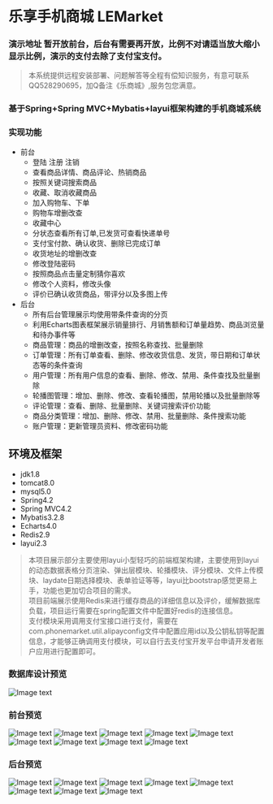 # 乐享手机商城 LEMarket

### 演示地址 暂开放前台，后台有需要再开放，比例不对请适当放大缩小显示比例，演示的支付去除了支付宝支付。
>本系统提供远程安装部署、问题解答等全程有偿知识服务，有意可联系QQ528290695，加Q备注《乐商城》,服务包您满意。

### 基于Spring+Spring MVC+Mybatis+layui框架构建的手机商城系统
### 实现功能
* 前台
  * 登陆 注册 注销
  * 查看商品详情、商品评论、热销商品
  * 按照关键词搜索商品
  * 收藏、取消收藏商品
  * 加入购物车、下单
  * 购物车增删改查
  * 收藏中心
  * 分状态查看所有订单,已发货可查看快递单号
  * 支付宝付款、确认收货、删除已完成订单
  * 收货地址的增删改查
  * 修改登陆密码
  * 按照商品点击量定制猜你喜欢
  * 修改个人资料，修改头像
  * 评价已确认收货商品，带评分以及多图上传
* 后台
  * 所有后台管理展示均使用带条件查询的分页
  * 利用Echarts图表框架展示销量排行、月销售额和订单量趋势、商品浏览量和待办事件等
  * 商品管理：商品的增删改查，按照名称查找、批量删除
  * 订单管理：所有订单查看、删除、修改收货信息、发货，带日期和订单状态等的条件查询
  * 用户管理：所有用户信息的查看、删除、修改、禁用、条件查找及批量删除
  * 轮播图管理：增加、删除、修改、查看轮播图，禁用轮播以及批量删除等
  * 评论管理：查看、删除、批量删除、关键词搜索评价功能
  * 商品分类管理：增加、删除、修改、禁用、批量删除、条件搜索功能
  * 账户管理：更新管理员资料、修改密码功能
## 环境及框架
  * jdk1.8
  * tomcat8.0
  * mysql5.0
  * Spring4.2
  * Spring MVC4.2
  * Mybatis3.2.8
  * Echarts4.0
  * Redis2.9
  * layui2.3 <br/>
>本项目展示部分主要使用layui小型轻巧的前端框架构建，主要使用到layui的动态数据表格分页渲染、弹出层模块、轮播模块、评分模块、文件上传模块、laydate日期选择模块、表单验证等等，layui比bootstrap感觉更易上手，功能也更加切合项目的需求。<br/>
>项目前端展示使用Redis来进行缓存商品的详细信息以及评价，缓解数据库负载，项目运行需要在spring配置文件中配置好redis的连接信息。<br/>
>支付模块采用调用支付宝接口进行支付，需要在com.phonemarket.util.alipayconfig文件中配置应用id以及公钥私钥等配置信息，才能够正确调用支付模块，可以自行去支付宝开发平台申请开发者账户应用进行配置即可。<br/>

### 数据库设计预览
![Image text](https://151.101.184.133/wonderyuan/Image-Storage/blob/master/sql.png)

### 前台预览
![Image text](https://github.com/wonderyuan/Image-Storage/blob/master/qian1.png)
![Image text](https://github.com/wonderyuan/Image-Storage/blob/master/qian2.png)
![Image text](https://github.com/wonderyuan/Image-Storage/blob/master/qian3.png)
![Image text](https://github.com/wonderyuan/Image-Storage/blob/master/qian4.png)
![Image text](https://github.com/wonderyuan/Image-Storage/blob/master/qian5.png)
![Image text](https://github.com/wonderyuan/Image-Storage/blob/master/qian6.png)
![Image text](https://github.com/wonderyuan/Image-Storage/blob/master/qian7.png)
![Image text](https://github.com/wonderyuan/Image-Storage/blob/master/qian8.png)
![Image text](https://github.com/wonderyuan/Image-Storage/blob/master/qian9.png)
### 后台预览
![Image text](https://github.com/wonderyuan/Image-Storage/blob/master/hou1.png)
![Image text](https://github.com/wonderyuan/Image-Storage/blob/master/hou2.png)
![Image text](https://github.com/wonderyuan/Image-Storage/blob/master/hou3.png)
![Image text](https://github.com/wonderyuan/Image-Storage/blob/master/hou4.png)
![Image text](https://github.com/wonderyuan/Image-Storage/blob/master/hou5.png)
![Image text](https://github.com/wonderyuan/Image-Storage/blob/master/hou6.png)
![Image text](https://github.com/wonderyuan/Image-Storage/blob/master/hou7.png)
![Image text](https://github.com/wonderyuan/Image-Storage/blob/master/hou8.png)
